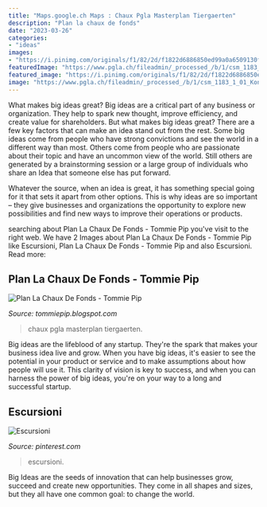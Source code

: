 ```yaml
---
title: "Maps.google.ch Maps : Chaux Pgla Masterplan Tiergaerten"
description: "Plan la chaux de fonds"
date: "2023-03-26"
categories:
- "ideas"
images:
- "https://i.pinimg.com/originals/f1/82/2d/f1822d6886850ed99a0a6509130fb781.jpg"
featuredImage: "https://www.pgla.ch/fileadmin/_processed_/b/1/csm_1183_1_01_Konzeptplan_e58b19c549.jpg"
featured_image: "https://i.pinimg.com/originals/f1/82/2d/f1822d6886850ed99a0a6509130fb781.jpg"
image: "https://www.pgla.ch/fileadmin/_processed_/b/1/csm_1183_1_01_Konzeptplan_e58b19c549.jpg"
---
```



What makes big ideas great?
Big ideas are a critical part of any business or organization. They help to spark new thought, improve efficiency, and create value for shareholders. But what makes big ideas great? There are a few key factors that can make an idea stand out from the rest.
Some big ideas come from people who have strong convictions and see the world in a different way than most. Others come from people who are passionate about their topic and have an uncommon view of the world. Still others are generated by a brainstorming session or a large group of individuals who share an Idea that someone else has put forward.

Whatever the source, when an idea is great, it has something special going for it that sets it apart from other options. This is why ideas are so important – they give businesses and organizations the opportunity to explore new possibilities and find new ways to improve their operations or products.

	

		
searching about Plan La Chaux De Fonds - Tommie Pip you've visit to the right web. We have 2 Images about Plan La Chaux De Fonds - Tommie Pip like Escursioni, Plan La Chaux De Fonds - Tommie Pip and also Escursioni. Read more:
		
    
## Plan La Chaux De Fonds - Tommie Pip

<img loading=lazy src="https://www.pgla.ch/fileadmin/_processed_/b/1/csm_1183_1_01_Konzeptplan_e58b19c549.jpg" onerror="this.onerror=null;this.src='https://tse1.mm.bing.net/th?id=OIP.xHRVFdnDnikhL01CFLJp_gHaFM&amp;pid=15.1';" alt="Plan La Chaux De Fonds - Tommie Pip">

_Source: tommiepip.blogspot.com_

>chaux pgla masterplan tiergaerten. 

	

Big ideas are the lifeblood of any startup. They're the spark that makes your business idea live and grow. When you have big ideas, it's easier to see the potential in your product or service and to make assumptions about how people will use it. This clarity of vision is key to success, and when you can harness the power of big ideas, you're on your way to a long and successful startup.

    
## Escursioni

<img loading=lazy src="https://i.pinimg.com/originals/f1/82/2d/f1822d6886850ed99a0a6509130fb781.jpg" onerror="this.onerror=null;this.src='https://tse2.mm.bing.net/th?id=OIP.SGSjJI0blzTQF0Gm1lFJvgHaFn&amp;pid=15.1';" alt="Escursioni">

_Source: pinterest.com_

>escursioni. 

	

Big Ideas are the seeds of innovation that can help businesses grow, succeed and create new opportunities. They come in all shapes and sizes, but they all have one common goal: to change the world.

